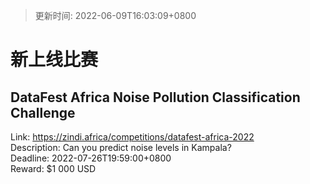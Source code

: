 > 更新时间: 2022-06-09T16:03:09+0800 

# 新上线比赛


## DataFest Africa Noise Pollution Classification Challenge
Link: https://zindi.africa/competitions/datafest-africa-2022  
Description: Can you predict noise levels in Kampala?  
Deadline: 2022-07-26T19:59:00+0800  
Reward: $1 000 USD  

